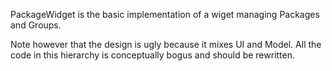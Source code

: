 PackageWidget is the basic implementation of a wiget managing Packages and Groups.

Note however that the design is ugly because it mixes UI and Model. 
All the code in this hierarchy is conceptually bogus and should be rewritten.